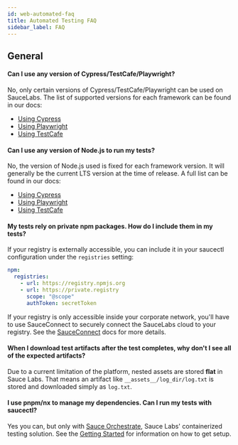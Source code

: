 ```yaml
---
id: web-automated-faq
title: Automated Testing FAQ
sidebar_label: FAQ
---
```



## General

#### **Can I use any version of Cypress/TestCafe/Playwright?**

No, only certain versions of Cypress/TestCafe/Playwright can be used on SauceLabs. The list of 
supported versions for each framework can be found in our docs:

* [Using Cypress](https://docs.saucelabs.com/web-apps/automated-testing/cypress/#supported-testing-platforms)
* [Using Playwright](https://docs.saucelabs.com/web-apps/automated-testing/playwright/#supported-testing-platforms)
* [Using TestCafe](https://docs.saucelabs.com/web-apps/automated-testing/testcafe/#supported-testing-platforms)

#### **Can I use any version of Node.js to run my tests?**

No, the version of Node.js used is fixed for each framework version. It will generally be the current
LTS version at the time of release. A full list can be found in our docs:

* [Using Cypress](https://docs.saucelabs.com/web-apps/automated-testing/cypress/#supported-testing-platforms)
* [Using Playwright](https://docs.saucelabs.com/web-apps/automated-testing/playwright/#supported-testing-platforms)
* [Using TestCafe](https://docs.saucelabs.com/web-apps/automated-testing/testcafe/#supported-testing-platforms)

#### **My tests rely on private npm packages. How do I include them in my tests?**

If your registry is externally accessible, you can include it in your saucectl configuration 
under the `registries` setting:

```yaml
npm:
  registries:
    - url: https://registry.npmjs.org
    - url: https://private.registry
      scope: "@scope"
      authToken: secretToken
```

If your registry is only accessible inside your corporate network, you'll have to use 
SauceConnect to securely connect the SauceLabs cloud to your registry. See the
[SauceConnect](https://docs.saucelabs.com/secure-connections/sauce-connect-5/) docs for more
details.

#### **When I download test artifacts after the test completes, why don't I see all of the expected artifacts?**

Due to a current limitation of the platform, nested assets are stored **flat** in Sauce Labs. 
That means an artifact like `__assets__/log_dir/log.txt` is stored and downloaded simply as
`log.txt`.

#### **I use pnpm/nx to manage my dependencies. Can I run my tests with saucectl?**

Yes you can, but only with [Sauce Orchestrate](https://docs.saucelabs.com/orchestrate/),
Sauce Labs' containerized testing solution. See the [Getting Started](https://docs.saucelabs.com/orchestrate/getting-started/)
for information on how to get setup.

